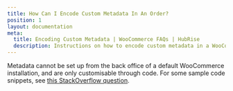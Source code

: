 ```yaml
---
title: How Can I Encode Custom Metadata In An Order?
position: 1
layout: documentation
meta:
  title: Encoding Custom Metadata | WooCommerce FAQs | HubRise
  description: Instructions on how to encode custom metadata in a WooCommerce order to send to HubRise additional information about the order.
---
```


Metadata cannot be set up from the back office of a default WooCommerce installation, and are only customisable through code. For some sample code snippets, see [this StackOverflow question](https://stackoverflow.com/a/48502896/898409).
